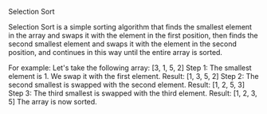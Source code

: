 Selection Sort 

Selection Sort is a simple sorting algorithm that finds the smallest element in the array and swaps it with the element in the first position, then finds the second smallest element and swaps it with the element in the second position, and continues in this way until the entire array is sorted.

For example:
Let's take the following array: [3, 1, 5, 2]
Step 1: The smallest element is 1. We swap it with the first element.
Result: [1, 3, 5, 2]
Step 2: The second smallest is swapped with the second element.
Result: [1, 2, 5, 3]
Step 3: The third smallest is swapped with the third element.
Result: [1, 2, 3, 5]
The array is now sorted.
